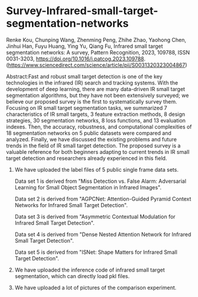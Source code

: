 # Survey-Infrared-small-target-segmentation-networks

Renke Kou, Chunping Wang, Zhenming Peng, Zhihe Zhao, Yaohong Chen, Jinhui Han, Fuyu Huang, Ying Yu, Qiang Fu,
Infrared small target segmentation networks: A survey,
Pattern Recognition,
2023,
109788,
ISSN 0031-3203,
https://doi.org/10.1016/j.patcog.2023.109788.
(https://www.sciencedirect.com/science/article/pii/S0031320323004867)

Abstract:Fast and robust small target detection is one of the key technologies in the infrared (IR) search and tracking systems. With the development of deep learning, there are many data-driven IR small target segmentation algorithms, but they have not been extensively surveyed; we believe our proposed survey is the first to systematically survey them. Focusing on IR small target segmentation tasks, we summarized 7 characteristics of IR small targets, 3 feature extraction methods, 8 design strategies, 30 segmentation networks, 8 loss functions, and 13 evaluation indexes. Then, the accuracy, robustness, and computational complexities of 18 segmentation networks on 5 public datasets were compared and analyzed. Finally, we have discussed the existing problems and future trends in the field of IR small target detection. The proposed survey is a valuable reference for both beginners adapting to current trends in IR small target detection and researchers already experienced in this field.

1. We have uploaded the label files of 5 public single frame data sets.

      Data set 1 is derived from "Miss Detection vs. False Alarm: Adversarial Learning for Small Object Segmentation in Infrared Images".

      Data set 2 is derived from "AGPCNet: Attention-Guided Pyramid Context Networks for Infrared Small Target Detection".

      Data set 3 is derived from "Asymmetric Contextual Modulation for Infrared Small Target Detection".

      Data set 4 is derived from "Dense Nested Attention Network for Infrared Small Target Detection".

      Data set 5 is derived from "ISNet: Shape Matters for Infrared Small Target Detection".

2. We have uploaded the inference code of infrared small target segmentation, which can directly load pkl files.

3. We have uploaded a lot of pictures of the comparison experiment.
